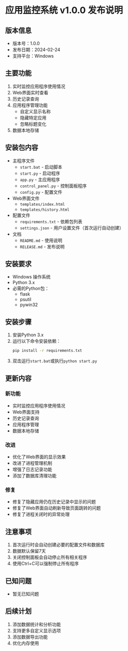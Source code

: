 # 应用监控系统 v1.0.0 发布说明

## 版本信息
- 版本号：1.0.0
- 发布日期：2024-02-24
- 支持平台：Windows

## 主要功能
1. 实时监控应用程序使用情况
2. Web界面实时查看
3. 历史记录查询
4. 应用程序管理功能
   - 自定义显示名称
   - 隐藏特定应用
   - 忽略标题变化
5. 数据本地存储

## 安装包内容
- 主程序文件
  - `start.bat` - 启动脚本
  - `start.py` - 启动程序
  - `app.py` - 主应用程序
  - `control_panel.py` - 控制面板程序
  - `config.py` - 配置文件
- Web界面文件
  - `templates/index.html`
  - `templates/history.html`
- 配置文件
  - `requirements.txt` - 依赖包列表
  - `settings.json` - 用户设置文件（首次运行自动创建）
- 文档
  - `README.md` - 使用说明
  - `RELEASE.md` - 发布说明

## 安装要求
- Windows 操作系统
- Python 3.x
- 必需的Python包：
  - flask
  - psutil
  - pywin32

## 安装步骤
1. 安装Python 3.x
2. 运行以下命令安装依赖：
   ```bash
   pip install -r requirements.txt
   ```
3. 双击运行`start.bat`或执行`python start.py`

## 更新内容
### 新功能
- 实时监控应用程序使用情况
- Web界面支持
- 历史记录查询
- 应用程序管理
- 数据本地存储

### 改进
- 优化了Web界面的显示效果
- 改进了进程管理机制
- 增强了日志记录功能
- 添加了数据库清理功能

### 修复
- 修复了隐藏应用仍在历史记录中显示的问题
- 修复了Web界面自动刷新导致页面跳转的问题
- 修复了进程关闭时的异常处理

## 注意事项
1. 首次运行时会自动创建必要的配置文件和数据库
2. 数据默认保留7天
3. 关闭控制面板会自动停止所有相关程序
4. 使用Ctrl+C可以强制停止所有程序

## 已知问题
- 暂无已知问题

## 后续计划
1. 添加数据统计和分析功能
2. 支持更多自定义显示选项
3. 添加数据导出功能
4. 优化内存使用 